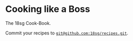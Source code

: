 Cooking like a Boss
===================

The 18sg Cook-Book.

Commit your recipes to [``git@github.com:18sg/recipes.git``](https://github.com/18sg/recipes).

<style>
    /* This is a dirty, dirty hack to add the boss-pot logo to the top of the home page. */
    h1 {
       background-image: url("bosspot.png");
       background-repeat: no-repeat;
       background-position: top;
       padding-top: 105px;
    }
    
    /* Just a preference... */
    .welcome-message {
       margin: 0;
    }
</style>
